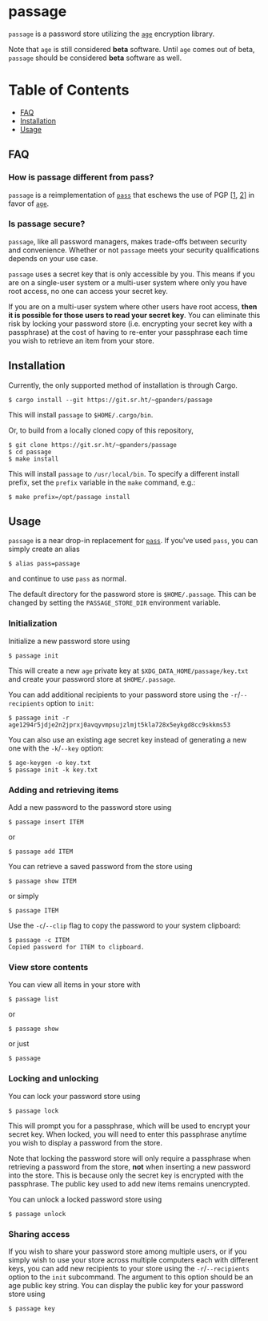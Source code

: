 # passage

`passage` is a password store utilizing the [`age`][age] encryption library.

Note that `age` is still considered **beta** software. Until `age` comes out of
beta, `passage` should be considered **beta** software as well.

[age]: https://age-encryption.org/v1

# Table of Contents

* [FAQ](#faq)
* [Installation](#installation)
* [Usage](#usage)

## FAQ

### How is passage different from pass?

`passage` is a reimplementation of [`pass`][pass] that eschews the use of PGP
[[1][pgp-1], [2][pgp-2]] in favor of [`age`][age].

[pass]: https://www.passwordstore.org/
[pgp-1]: https://latacora.micro.blog/2019/07/16/the-pgp-problem.html
[pgp-2]: https://blog.filippo.io/giving-up-on-long-term-pgp/

### Is passage secure?

`passage`, like all password managers, makes trade-offs between security and
convenience. Whether or not `passage` meets your security qualifications
depends on your use case.

`passage` uses a secret key that is only accessible by you. This means if you
are on a single-user system or a multi-user system where only you have root
access, no one can access your secret key.

If you are on a multi-user system where other users have root access, **then it
is possible for those users to read your secret key**. You can eliminate this
risk by locking your password store (i.e. encrypting your secret key with a
passphrase) at the cost of having to re-enter your passphrase each time you
wish to retrieve an item from your store.

## Installation

Currently, the only supported method of installation is through Cargo.

    $ cargo install --git https://git.sr.ht/~gpanders/passage

This will install `passage` to `$HOME/.cargo/bin`.

Or, to build from a locally cloned copy of this repository,

    $ git clone https://git.sr.ht/~gpanders/passage
    $ cd passage
    $ make install

This will install `passage` to `/usr/local/bin`. To specify a different install
prefix, set the `prefix` variable in the `make` command, e.g.:

    $ make prefix=/opt/passage install

## Usage

`passage` is a near drop-in replacement for [`pass`][pass]. If you've used
`pass`, you can simply create an alias

    $ alias pass=passage

and continue to use `pass` as normal.

The default directory for the password store is `$HOME/.passage`. This can be
changed by setting the `PASSAGE_STORE_DIR` environment variable.

### Initialization

Initialize a new password store using

    $ passage init

This will create a new `age` private key at `$XDG_DATA_HOME/passage/key.txt`
and create your password store at `$HOME/.passage`.

You can add additional recipients to your password store using the
`-r`/`--recipients` option to `init`:

    $ passage init -r age1294r5jdje2n2jprxj0avqyvmpsujzlmjt5kla728x5eykgd8cc9skkms53

You can also use an existing age secret key instead of generating a new one
with the `-k`/`--key` option:

    $ age-keygen -o key.txt
    $ passage init -k key.txt

### Adding and retrieving items

Add a new password to the password store using

    $ passage insert ITEM

or

    $ passage add ITEM

You can retrieve a saved password from the store using

    $ passage show ITEM

or simply

    $ passage ITEM

Use the `-c`/`--clip` flag to copy the password to your system clipboard:

    $ passage -c ITEM
    Copied password for ITEM to clipboard.

### View store contents

You can view all items in your store with

    $ passage list

or

    $ passage show

or just

    $ passage

### Locking and unlocking

You can lock your password store using

    $ passage lock

This will prompt you for a passphrase, which will be used to encrypt your
secret key. When locked, you will need to enter this passphrase anytime you
wish to display a password from the store.

Note that locking the password store will only require a passphrase when
retrieving a password from the store, **not** when inserting a new password
into the store. This is because only the secret key is encrypted with the
passphrase. The public key used to add new items remains unencrypted.

You can unlock a locked password store using

    $ passage unlock

### Sharing access

If you wish to share your password store among multiple users, or if you simply
wish to use your store across multiple computers each with different keys, you
can add new recipients to your store using the `-r`/`--recipients` option to
the `init` subcommand. The argument to this option should be an age public key
string. You can display the public key for your password store using

    $ passage key

